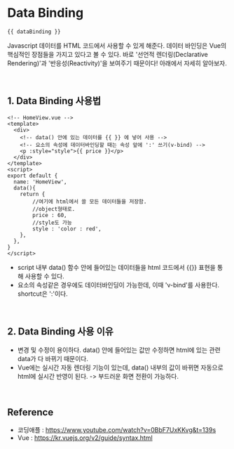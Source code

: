 # Data Binding

```
{{ dataBinding }}
```
Javascript 데이터를 HTML 코드에서 사용할 수 있게 해준다. 
데이터 바인딩은 Vue의 핵심적인 장점들을 가지고 있다고 볼 수 있다. 바로 '선언적 렌더링(Declarative Rendering)'과 '반응성(Reactivity)'을 보여주기 때문이다! 아래에서 자세히 알아보자.

<br>

## 1. Data Binding 사용법

```
<!-- HomeView.vue -->
<template>
  <div>
    <!-- data() 안에 있는 데이터를 {{ }} 에 넣어 사용 -->
    <!-- 요소의 속성에 데이터바인딩할 때는 속성 앞에 ':' 쓰기(v-bind) -->
    <p :style="style">{{ price }}</p>
  </div>
</template>
<script>
export default {
  name: 'HomeView',
  data(){
    return {
        //여기에 html에서 쓸 모든 데이터들을 저장함.
        //object형태로.
        price : 60,
        //style도 가능
        style : 'color : red',
    },
  },
}
</script>
```
- script 내부 data() 함수 안에 들어있는 데이터들을 html 코드에서 {{}} 표현을 통해 사용할 수 있다.
- 요소의 속성같은 경우에도 데이터바인딩이 가능한데, 이때 'v-bind'를 사용한다. shortcut은 ':'이다. 

<br>

## 2. Data Binding 사용 이유

- 변경 및 수정이 용이하다. data() 안에 들어있는 값만 수정하면 html에 있는 관련 data가 다 바뀌기 때문이다.
- Vue에는 실시간 자동 렌더링 기능이 있는데, data() 내부의 값이 바뀌면 자동으로 html에 실시간 반영이 된다. -> 부드러운 화면 전환이 가능하다.

<br>

## Reference

- 코딩애플 : https://www.youtube.com/watch?v=0BbF7UxKKvg&t=139s
- Vue : https://kr.vuejs.org/v2/guide/syntax.html
